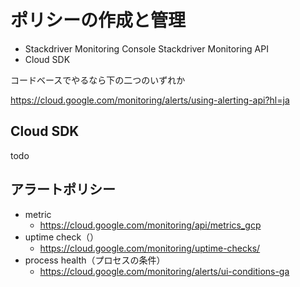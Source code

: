 # ポリシーの作成と管理

 - Stackdriver Monitoring Console
   Stackdriver Monitoring API
 - Cloud SDK

コードベースでやるなら下の二つのいずれか

https://cloud.google.com/monitoring/alerts/using-alerting-api?hl=ja

## Cloud SDK
todo

## アラートポリシー
 - metric
   -  https://cloud.google.com/monitoring/api/metrics_gcp
 - uptime check（）
   - https://cloud.google.com/monitoring/uptime-checks/
 - process health（プロセスの条件）
   - https://cloud.google.com/monitoring/alerts/ui-conditions-ga
